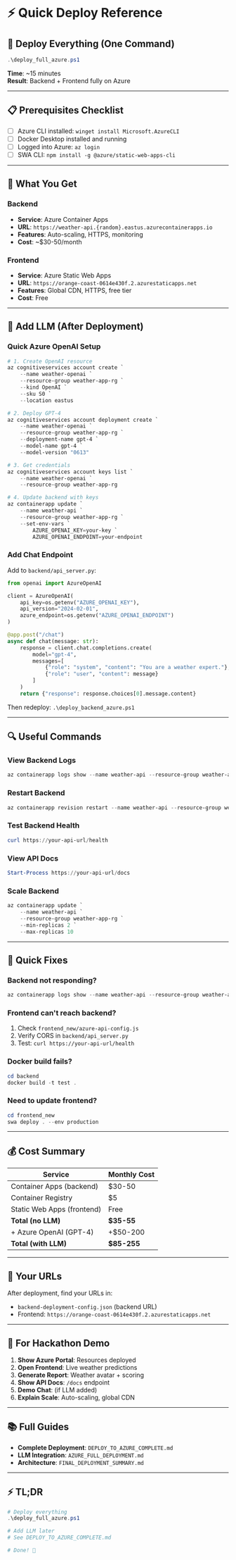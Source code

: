 # ⚡ Quick Deploy Reference

## 🚀 Deploy Everything (One Command)

```powershell
.\deploy_full_azure.ps1
```

**Time**: ~15 minutes  
**Result**: Backend + Frontend fully on Azure

---

## 📋 Prerequisites Checklist

- [ ] Azure CLI installed: `winget install Microsoft.AzureCLI`
- [ ] Docker Desktop installed and running
- [ ] Logged into Azure: `az login`
- [ ] SWA CLI: `npm install -g @azure/static-web-apps-cli`

---

## 🎯 What You Get

### Backend
- **Service**: Azure Container Apps
- **URL**: `https://weather-api.{random}.eastus.azurecontainerapps.io`
- **Features**: Auto-scaling, HTTPS, monitoring
- **Cost**: ~$30-50/month

### Frontend
- **Service**: Azure Static Web Apps
- **URL**: `https://orange-coast-0614e430f.2.azurestaticapps.net`
- **Features**: Global CDN, HTTPS, free tier
- **Cost**: Free

---

## 🤖 Add LLM (After Deployment)

### Quick Azure OpenAI Setup

```powershell
# 1. Create OpenAI resource
az cognitiveservices account create `
    --name weather-openai `
    --resource-group weather-app-rg `
    --kind OpenAI `
    --sku S0 `
    --location eastus

# 2. Deploy GPT-4
az cognitiveservices account deployment create `
    --name weather-openai `
    --resource-group weather-app-rg `
    --deployment-name gpt-4 `
    --model-name gpt-4 `
    --model-version "0613"

# 3. Get credentials
az cognitiveservices account keys list `
    --name weather-openai `
    --resource-group weather-app-rg

# 4. Update backend with keys
az containerapp update `
    --name weather-api `
    --resource-group weather-app-rg `
    --set-env-vars `
        AZURE_OPENAI_KEY=your-key `
        AZURE_OPENAI_ENDPOINT=your-endpoint
```

### Add Chat Endpoint

Add to `backend/api_server.py`:

```python
from openai import AzureOpenAI

client = AzureOpenAI(
    api_key=os.getenv("AZURE_OPENAI_KEY"),
    api_version="2024-02-01",
    azure_endpoint=os.getenv("AZURE_OPENAI_ENDPOINT")
)

@app.post("/chat")
async def chat(message: str):
    response = client.chat.completions.create(
        model="gpt-4",
        messages=[
            {"role": "system", "content": "You are a weather expert."},
            {"role": "user", "content": message}
        ]
    )
    return {"response": response.choices[0].message.content}
```

Then redeploy: `.\deploy_backend_azure.ps1`

---

## 🔍 Useful Commands

### View Backend Logs
```powershell
az containerapp logs show --name weather-api --resource-group weather-app-rg --follow
```

### Restart Backend
```powershell
az containerapp revision restart --name weather-api --resource-group weather-app-rg
```

### Test Backend Health
```powershell
curl https://your-api-url/health
```

### View API Docs
```powershell
Start-Process https://your-api-url/docs
```

### Scale Backend
```powershell
az containerapp update `
    --name weather-api `
    --resource-group weather-app-rg `
    --min-replicas 2 `
    --max-replicas 10
```

---

## 🐛 Quick Fixes

### Backend not responding?
```powershell
az containerapp logs show --name weather-api --resource-group weather-app-rg --follow
```

### Frontend can't reach backend?
1. Check `frontend_new/azure-api-config.js`
2. Verify CORS in `backend/api_server.py`
3. Test: `curl https://your-api-url/health`

### Docker build fails?
```powershell
cd backend
docker build -t test .
```

### Need to update frontend?
```powershell
cd frontend_new
swa deploy . --env production
```

---

## 💰 Cost Summary

| Service | Monthly Cost |
|---------|-------------|
| Container Apps (backend) | $30-50 |
| Container Registry | $5 |
| Static Web Apps (frontend) | Free |
| **Total (no LLM)** | **$35-55** |
| + Azure OpenAI (GPT-4) | +$50-200 |
| **Total (with LLM)** | **$85-255** |

---

## 📱 Your URLs

After deployment, find your URLs in:
- `backend-deployment-config.json` (backend URL)
- Frontend: `https://orange-coast-0614e430f.2.azurestaticapps.net`

---

## 🎯 For Hackathon Demo

1. **Show Azure Portal**: Resources deployed
2. **Open Frontend**: Live weather predictions
3. **Generate Report**: Weather avatar + scoring
4. **Show API Docs**: `/docs` endpoint
5. **Demo Chat**: (if LLM added)
6. **Explain Scale**: Auto-scaling, global CDN

---

## 📚 Full Guides

- **Complete Deployment**: `DEPLOY_TO_AZURE_COMPLETE.md`
- **LLM Integration**: `AZURE_FULL_DEPLOYMENT.md`
- **Architecture**: `FINAL_DEPLOYMENT_SUMMARY.md`

---

## ⚡ TL;DR

```powershell
# Deploy everything
.\deploy_full_azure.ps1

# Add LLM later
# See DEPLOY_TO_AZURE_COMPLETE.md

# Done! 🎉
```
